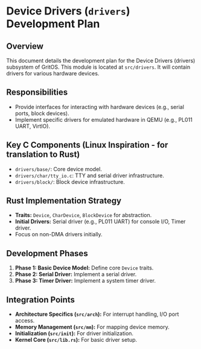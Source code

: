 # Device Drivers (`drivers`) Development Plan

## Overview

This document details the development plan for the Device Drivers (drivers) subsystem of GritOS. This module is located at `src/drivers`. It will contain drivers for various hardware devices.

## Responsibilities

*   Provide interfaces for interacting with hardware devices (e.g., serial ports, block devices).
*   Implement specific drivers for emulated hardware in QEMU (e.g., PL011 UART, VirtIO).

## Key C Components (Linux Inspiration - for translation to Rust)

*   `drivers/base/`: Core device model.
*   `drivers/char/tty_io.c`: TTY and serial driver infrastructure.
*   `drivers/block/`: Block device infrastructure.

## Rust Implementation Strategy

*   **Traits:** `Device`, `CharDevice`, `BlockDevice` for abstraction.
*   **Initial Drivers:** Serial driver (e.g., PL011 UART) for console I/O, Timer driver.
*   Focus on non-DMA drivers initially.

## Development Phases

1.  **Phase 1: Basic Device Model:** Define core `Device` traits.
2.  **Phase 2: Serial Driver:** Implement a serial driver.
3.  **Phase 3: Timer Driver:** Implement a system timer driver.

## Integration Points

*   **Architecture Specifics (`src/arch`):** For interrupt handling, I/O port access.
*   **Memory Management (`src/mm`):** For mapping device memory.
*   **Initialization (`src/init`):** For driver initialization.
*   **Kernel Core (`src/lib.rs`):** For basic driver setup.
